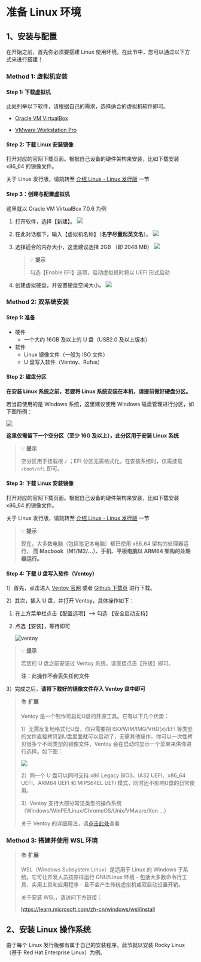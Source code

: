 # 准备 Linux 环境

## 1、安装与配置

在开始之前，首先你必须要搭建 Linux 使用环境，在此节中，您可以通过以下方式来进行搭建！

### <a name="m2">Method 1: 虚拟机安装</a>

#### Step 1: 下载虚拟机

此处列举以下软件，请根据自己的需求，选择适合的虚拟机软件即可。

- [Oracle VM VirtualBox](https://www.virtualbox.org/)

- [VMware Workstation Pro](https://www.vmware.com/products/workstation-pro/workstation-pro-evaluation.html)

#### Step 2: 下载 Linux 安装镜像

打开对应的官网下载页面。根据自己设备的硬件架构来安装，比如下载安装 x86_64 的镜像文件。

关于 Linux 发行版，请跳转至 [介绍 Linux - Linux 发行版](../About-Linux.md) 一节

#### Step 3：创建与配置虚拟机

这里就以 Oracle VM VirtualBox 7.0.6 为例

1) 打开软件，选择【新建】。
   ![](../images/vbox_step1.png)

2. 在此对话框下，输入【虚拟机名称】（**名字尽量起英文名**）。
   ![](../images/vbox_step2.png)

3. 选择适合的内存大小，这里建议选择 2GB （即 2048 MB）
   ![](../images/vbox_step3.png)

   > 💡 **提示**
   >
   > 勾选【Enable EFI】选项，启动虚拟机时将以 UEFI 形式启动

4. 创建虚拟硬盘，并设置硬盘空间大小。
   ![](../images/vbox_step4.png)



### <a name="m1">Method 2: 双系统安装</a>

#### Step 1: 准备

- 硬件
  - 一个大约 16GB 及以上的 U 盘（USB2.0 及以上版本）
- 软件
  - Linux 镜像文件（一般为 ISO 文件）
  - U 盘写入软件（Ventoy、Rufus）

#### Step 2: 磁盘分区

**在安装 Linux 系统之前，若要将 Linux 系统安装在本机，请提前做好硬盘分区。**

若当前使用的是 Windows 系统，这里建议使用 Windows 磁盘管理进行分区，如下图所例：

<img src="../images/parted_window.png"  />

**这里仅需留下一个空分区（至少 16G 及以上），此分区用于安装 Linux 系统**

> 💡 **提示**
>
> 空分区用于挂载根 `/` ；EFI 分区无需格式化，在安装系统时，仅需挂载 `/boot/efi` 即可。

#### Step 3: 下载 Linux 安装镜像

打开对应的官网下载页面。根据自己设备的硬件架构来安装，比如下载安装 x86_64 的镜像文件。

关于 Linux 发行版，请跳转至 [介绍 Linux - Linux 发行版](../About-Linux.md) 一节

> 💡 **提示**
>
> 现在，大多数电脑（包括笔记本电脑）都已使用 x86_64 架构的处理器运行，
> **而 Macbook（M1/M2/...）、手机、平板电脑以 ARM64 架构的处理器运行。**

#### Step 4: 下载 U 盘写入软件（Ventoy）

1）首先，点击进入 [Ventoy 官网](https://www.ventoy.net/cn/index.html) 或者 [Github 下载页](https://github.com/ventoy/Ventoy/releases) 进行下载。

2）其次，插入 U 盘，并打开 Ventoy，具体操作如下：

1. 在上方菜单栏点击【配置选项】--> 勾选 【安全启动支持】

2. 点选【安装】，等待即可

   <img src="../images/ventoy.png" alt="ventoy"  />

>💡 **提示**
>
>若您的 U 盘之前安装过 Ventoy 系统，请直接点击【升级】即可。
>
>**注：此操作不会丢失任何文件**

3）完成之后，**请将下载好的镜像文件存入 Ventoy 盘中即可**

> 📚 **扩展**
>
> Ventoy 是一个制作可启动U盘的开源工具。它有以下几个优势：
>
> 1）无需反复地格式化U盘，你只需要把 ISO/WIM/IMG/VHD(x)/EFI 等类型的文件直接拷贝到U盘里面就可以启动了，无需其他操作。你可以一次性拷贝很多个不同类型的镜像文件，Ventoy 会在启动时显示一个菜单来供你进行选择。如下图：
>
> 
>
> ![](../images/ventoy_start.png)
>
> 
>
> 2）同一个 U 盘可以同时支持 x86 Legacy BIOS、IA32 UEFI、x86_64 UEFI、ARM64 UEFI 和 MIPS64EL UEFI 模式，同时还不影响U盘的日常使用。
>
> 3）Ventoy 支持大部分常见类型的操作系统 （Windows/WinPE/Linux/ChromeOS/Unix/VMware/Xen ...）
>
> 关于 Ventoy 的详细用法，请[点击此处](https://www.ventoy.net/cn/doc_start.html)查看





### <a name="m3">Method 3: 搭建并使用 WSL 环境</a>

> 📚 **扩展**
>
> WSL（Windows Subsystem Linux）是适用于 Linux 的 Windows 子系统。它可让开发人员按原样运行 GNU/Linux 环境 - 包括大多数命令行工具、实用工具和应用程序 - 且不会产生传统虚拟机或双启动设置开销。
>
> 
>
> 关于安装 WSL，请访问下方链接：
>
> https://learn.microsoft.com/zh-cn/windows/wsl/install



## 2、安装 Linux 操作系统

由于每个 Linux 发行版都有属于自己的安装程序。此节就以安装 Rocky Linux（基于 Red Hat Enterprise Linux）为例。




